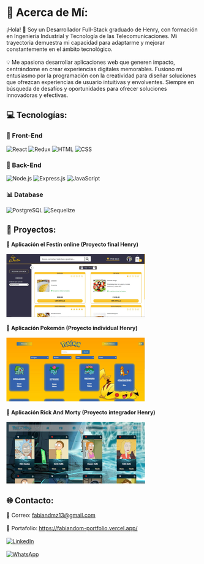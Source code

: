 # 💫 Acerca de Mí:

¡Hola! 👋 Soy un Desarrollador Full-Stack graduado de Henry, con formación en Ingeniería Industrial y Tecnología de las Telecomunicaciones. Mi trayectoria demuestra mi capacidad para adaptarme y mejorar constantemente en el ámbito tecnológico.<br><br> 💡 Me apasiona desarrollar aplicaciones web que generen impacto, centrándome en crear experiencias digitales memorables. Fusiono mi entusiasmo por la programación con la creatividad para diseñar soluciones que ofrezcan experiencias de usuario intuitivas y envolventes. Siempre en búsqueda de desafíos y oportunidades para ofrecer soluciones innovadoras y efectivas.


## 💻 Tecnologías:
### 🎨 Front-End
![React](https://img.shields.io/badge/React-%2320232a.svg?style=for-the-badge&logo=react&logoColor=%2361DAFB)
![Redux](https://img.shields.io/badge/Redux-%23593d88.svg?style=for-the-badge&logo=redux&logoColor=white)
![HTML](https://img.shields.io/badge/HTML-%23E34F26.svg?style=for-the-badge&logo=html5&logoColor=white)
![CSS](https://img.shields.io/badge/CSS-%231572B6.svg?style=for-the-badge&logo=css3&logoColor=white)

### 🧠 Back-End
![Node.js](https://img.shields.io/badge/Node.js-6DA55F?style=for-the-badge&logo=node.js&logoColor=white)
![Express.js](https://img.shields.io/badge/Express.js-%23404d59.svg?style=for-the-badge&logo=express&logoColor=%2361DAFB)
![JavaScript](https://img.shields.io/badge/JavaScript-%23323330.svg?style=for-the-badge&logo=javascript&logoColor=%23F7DF1E)

### 📊 Database
![PostgreSQL](https://img.shields.io/badge/PostgreSQL-%23316192.svg?style=for-the-badge&logo=postgresql&logoColor=white)
![Sequelize](https://img.shields.io/badge/Sequelize-%231572B6.svg?style=for-the-badge&logo=sequelize&logoColor=white)



## 📌 Proyectos:
**🌟 Aplicación el Festín online (Proyecto final Henry)**<br><br>
<a href="https://pf-front-end-grupo3.vercel.app/" target="_blank"><img src="Proyectos/Festin.JPG" alt="Proyecto 1" width="362"></a> <br><br>
**🌟 Aplicación Pokemón (Proyecto individual Henry)**<br><br>
<a href="https://client-pokemon-wheat.vercel.app/" target="_blank"><img src="Proyectos/pokemon.JPG" alt="Proyecto 2" width="362"></a><br><br>
**🌟 Aplicación Rick And Morty (Proyecto integrador Henry)**<br><br>
<a href="https://youtu.be/eHMMRxW_rI4" target="_blank"><img src="Proyectos/Rick.JPG" alt="Proyecto 3" width="362"></a>





## 🌐 Contacto:

📧 Correo: fabiandmz13@gmail.com<br><br>
📂 Portafolio: https://fabiandom-portfolio.vercel.app/<br><br>
[![LinkedIn](https://img.shields.io/badge/LinkedIn-%230077B5.svg?logo=linkedin&logoColor=white)](https://linkedin.com/in/https://www.linkedin.com/in/fabian-dominguez-34840b212/)<br><br>
[![WhatsApp](https://img.shields.io/badge/WhatsApp-%25B2D366.svg?logo=whatsapp&logoColor=white)](https://wa.me/+573133154005)
